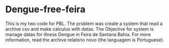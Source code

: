 # Dengue-free-feira

This is my two code for PBL. The problem was create a system that read a archive csv and make calculus with datas. The Objective for system is manage datas for illness Dengue in Feira de Santana Bahia. For more information, read the archive relatório novo (the languagem is Portuguese).
